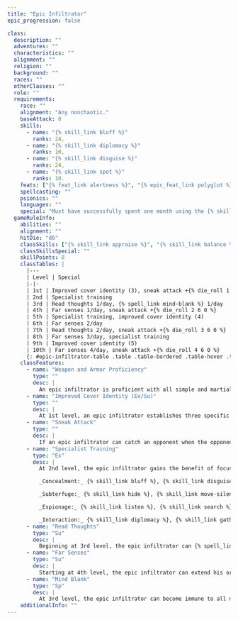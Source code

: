 ```yaml
---
title: "Epic Infiltrator"
epic_progression: false

class:
  description: ""
  adventures: ""
  characteristics: ""
  alignment: ""
  religion: ""
  background: ""
  races: ""
  otherClasses: ""
  role: ""
  requirements:
    race: ""
    alignment: "Any nonchaotic."
    baseAttack: 0
    skills:
      - name: "{% skill_link bluff %}"
        ranks: 24,
      - name: "{% skill_link diplomacy %}"
        ranks: 10,
      - name: "{% skill_link disguise %}"
        ranks: 24,
      - name: "{% skill_link spot %}"
        ranks: 10.
    feats: ["{% feat_link alertness %}", "{% epic_feat_link polyglot %}"]
    spellcasting: ""
    psionics: ""
    languages: ""
    special: "Must have successfully spent one month using the {% skill_link disguise %} skill to pose as someone else."
  gameRuleInfo:
    abilities: ""
    alignment: ""
    hitDie: "d6"
    classSkills: ["{% skill_link appraise %}", "{% skill_link balance %}", "{% skill_link bluff %}", "{% skill_link climb %}", "{% skill_link craft %}", "{% skill_link decipher-script %}", "{% skill_link diplomacy %}", "{% skill_link disable-device %}", "{% skill_link disguise %}", "{% skill_link escape-artist %}", "{% skill_link forgery %}", "{% skill_link gather-information %}", "{% skill_link hide %}", "{% skill_link intimidate %}", "{% skill_link jump %}", "{% skill_link listen %}", "{% skill_link move-silently %}", "{% skill_link open-lock %}", "{% skill_link profession %}", "{% skill_link sense-motive %}", "{% skill_link sleight-of-hand %}", "{% skill_link spot %}"]
    classSkillsSpecial: ""
    skillPoints: 8
    classTables: |
      |---
      | Level | Special
      |-|-
      | 1st | Improved cover identity (3), sneak attack +{% die_roll 1 6 0 %}
      | 2nd | Specialist training
      | 3rd | Read thoughts 1/day, {% spell_link mind-blank %} 1/day
      | 4th | Far senses 1/day, sneak attack +{% die_roll 2 6 0 %}
      | 5th | Specialist training, improved cover identity (4)
      | 6th | Far senses 2/day
      | 7th | Read thoughts 2/day, sneak attack +{% die_roll 3 6 0 %}
      | 8th | Far senses 3/day, specialist training
      | 9th | Improved cover identity (5)
      | 10th | Far senses 4/day, sneak attack +{% die_roll 4 6 0 %}
      {: #epic-infiltrator-table .table .table-bordered .table-hover .table-striped data-caption="Table: The Epic Infiltrator" }
    classFeatures:
      - name: "Weapon and Armor Proficiency"
        type: ""
        desc: |
          An epic infiltrator is proficient with all simple and martial weapons, all armor, and shields.
      - name: "Improved Cover Identity (Ex/Su)"
        type: ""
        desc: |
          At 1st level, an epic infiltrator establishes three specific cover identities, plus one additional cover identity every four levels thereafter. While operating in a cover identity, the epic infiltra-tor gains a +4 circumstance bonus on {% skill_link disguise %} checks and a +2 circumstance bonus on {% skill_link bluff %} and {% skill_link gather-information %} checks. When the epic infiltrator has the option of adding a new cover identity, he or she may instead work on further perfecting a cover identity already possessed. An improved cover identity grants a +6 circumstance bonus on {% skill_link disguise %} checks and a +4 circumstance bonus on {% skill_link bluff %} and {% skill_link gather-information %} checks while operating in that identity. A specific cover identity may be improved multiple times, each time adding +2 to the bonuses. It is impossible to detect the epic infiltrator's alignment with any form of divination. This ability functions exactly like an {% spell_link undetectable-alignment %} spell, except that it is always active as a supernatural ability. Only divinations are confounded; spells that function only against certain alignments affect the epic infiltrator normally. Should the epic infiltrator wish to "retire" a cover identity and develop a new one, he or she must spend one week practicing the new identity before he or she earns the bonuses. Cover identities do not in themselves provide the epic infiltrator with additional skills, proficiencies, or class features that others might expect of the pretended professions. The epic infiltrator can switch cover identities or don a disguise using the {% skill_link disguise %} skill in {% die_roll 1 3 0 %} minutes. He or she can also put on or take off armor in one-half the normal time.
      - name: "Sneak Attack"
        type: ""
        desc: |
          If an epic infiltrator can catch an opponent when the opponent is unable to defend effectively from his or her attack, he or she can strike a vital spot for extra damage. Any time the epic infiltrator's target would be denied his or her Dexterity bonus to AC (whether he or she actually has a Dexterity bonus or not), the epic infiltrator's attack deals +{% die_roll 1 6 0 %} points of damage. This extra damage increases by +{% die_roll 1 6 0 %} points every three levels. Should the epic infiltrator score a critical hit with a sneak attack, this extra damage is not multiplied. Ranged attacks can only count as sneak attacks if the target is 30 feet away or less. With a sap or an unarmed strike, the epic infiltrator can make a sneak attack that deals subdual damage instead of normal damage. He or she cannot use a weapon that deals normal damage to deal subdual damage in a sneak attack, not even with the usual &ndash;4 penalty. An epic infiltrator can only sneak attack living creatures with discernible anatomies&ndash;undead, constructs, oozes, plants, and incorporeal creatures lack vital areas to attack. Additionally, any creature immune to critical hits is similarly immune to sneak attacks. Also, the epic infiltrator must also be able to see the target well enough to pick out a vital spot and must be able to reach a vital spot. The epic infiltrator cannot sneak attack while striking at a creature with concealment or by striking the limbs of a creature whose vitals are beyond reach. If an epic infiltrator gets a sneak attack bonus from another source, the bonuses to damage stack.
      - name: "Specialist Training"
        type: "Ex"
        desc: |
          At 2nd level, the epic infiltrator gains the benefit of focusing his or her craft on a particular type of work, specializing in one of the following categories and receiving a +3 bonus on all checks with the listed skills. Every three levels thereafter, the epic infiltrator gains specialist training again. He or she may select the same category more than once.

          _Concealment:_ {% skill_link bluff %}, {% skill_link disguise %}, and {% skill_link forgery %}.

          _Subterfuge:_ {% skill_link hide %}, {% skill_link move-silently %}, {% skill_link open-lock %}, and {% skill_link sleight-of-hand %}.

          _Espionage:_ {% skill_link listen %}, {% skill_link search %}, and {% skill_link spot %}.

          _Interaction:_ {% skill_link diplomacy %}, {% skill_link gather-information %}, {% skill_link intimidate %}, and {% skill_link sense-motive %}.
      - name: "Read Thoughts"
        type: "Su"
        desc: |
          Beginning at 3rd level, the epic infiltrator can {% spell_link detect-thoughts %} as the spell cast by a 15th-level caster, except that it targets a single mind. Every four levels thereafter, the epic infiltrator can per-form this ability one additional time per day.
      - name: "Far Senses"
        type: "Su"
        desc: |
          Starting at 4th level, the epic infiltrator can extend his or her vision or hearing into an area beyond his or her normal range, once per day, to a distance of 20 feet plus an additional 20 feet per epic infiltrator level. The epic infiltrator must have personally visited the physical location earlier to use far senses on it. Barriers do not impede far senses, and low-light vision or darkvision function normally if the epic infiltrator has one or both of those abilities. Far senses can also apply to the epic infiltrator's read thoughts ability. Every two levels beyond 4th the epic infiltrator can perform this ability one additional time per day. This ability functions as the {% spell_link clairaudience-clairvoyance %} spell cast by a 15th-level caster, except for the limit on range, the need to know the locale beforehand, and the ability to use the read thoughts ability.
      - name: "Mind Blank"
        type: "Sp"
        desc: |
          At 3rd level, the epic infiltrator can become immune to all mind-affecting spells and divinations once per day, plus one additional time per day every eight levels thereafter. This ability works as the {% spell_link mind-blank %} spell cast by a 15th-level caster.
    additionalInfo: ""
---
```

